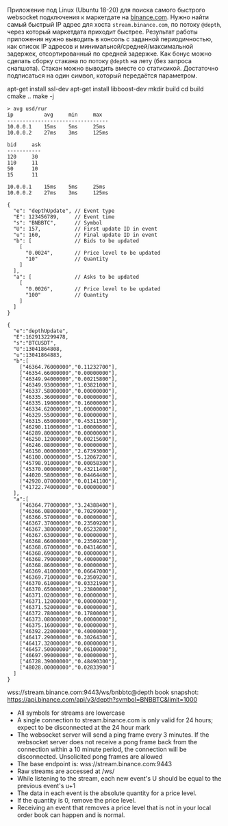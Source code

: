 Приложение под Linux (Ubuntu 18-20) для поиска самого быстрого websocket подключения к маркетдате на [binance.com](https://binance-docs.github.io/apidocs/spot/en/#websocket-market-streams).
Нужно найти самый быстрый IP адрес для хоста `stream.binance.com`, по потоку `@depth`, через который маркетдата приходит быстрее.
Результат работы приложения нужно выводить в консоль с заданной периодичностью, как список IP адресов и минимальной/средней/максимальной задержек, отсортированный по средней задержке.
Как бонус можно сделать сборку стакана по потоку `@depth` на лету (без запроса снапшота). Стакан можно выводить вместе со статисикой.
Достаточно подписаться на один символ, который передаётся параметром.

apt-get install ssl-dev
apt-get install libboost-dev
mkdir build
cd build
cmake ..
make -j


	> avg usd/rur
	ip			avg		min		max
	---------------------------------
	10.0.0.1    15ms	5ms		25ms
	10.0.0.2    27ms	3ms		125ms

	bid		ask
	-----------
	120		30
	110		11
	50		10
	15		11

	10.0.0.1    15ms	5ms		25ms
	10.0.0.2    27ms	3ms		125ms

```
{
  "e": "depthUpdate", // Event type
  "E": 123456789,     // Event time
  "s": "BNBBTC",      // Symbol
  "U": 157,           // First update ID in event
  "u": 160,           // Final update ID in event
  "b": [              // Bids to be updated
    [
      "0.0024",       // Price level to be updated
      "10"            // Quantity
    ]
  ],
  "a": [              // Asks to be updated
    [
      "0.0026",       // Price level to be updated
      "100"           // Quantity
    ]
  ]
}
```

```
{
  "e":"depthUpdate",
  "E":1629132299478,
  "s":"BTCUSDT",
  "U":13041864808,
  "u":13041864883,
  "b":[
    ["46364.76000000","0.11232700"],
    ["46354.66000000","0.00000000"],
    ["46349.94000000","0.00215800"],
    ["46349.93000000","1.03821000"],
    ["46337.58000000","0.00000000"],
    ["46335.36000000","0.00000000"],
    ["46335.19000000","0.16000000"],
    ["46334.62000000","1.00000000"],
    ["46329.55000000","0.80000000"],
    ["46315.65000000","0.45311500"],
    ["46290.11000000","1.00000000"],
    ["46289.80000000","0.00000000"],
    ["46250.12000000","0.00215600"],
    ["46246.08000000","0.00000000"],
    ["46150.00000000","2.67393000"],
    ["46100.00000000","5.12067200"],
    ["45798.91000000","0.00058300"],
    ["45370.00000000","0.43211400"],
    ["44020.58000000","0.04464400"],
    ["42920.07000000","0.01141100"],
    ["41722.74000000","0.00000000"]
  ],
  "a":[
    ["46364.77000000","3.24388400"],
    ["46366.08000000","0.70299000"],
    ["46366.57000000","0.00000000"],
    ["46367.37000000","0.23509200"],
    ["46367.38000000","0.05232800"],
    ["46367.63000000","0.00000000"],
    ["46368.66000000","0.23509200"],
    ["46368.67000000","0.04314600"],
    ["46368.69000000","0.00000000"],
    ["46368.79000000","0.40000000"],
    ["46368.86000000","0.00000000"],
    ["46369.41000000","0.06647000"],
    ["46369.71000000","0.23509200"],
    ["46370.61000000","0.03321900"],
    ["46370.65000000","1.23800000"],
    ["46371.02000000","0.00000000"],
    ["46371.12000000","0.00000000"],
    ["46371.52000000","0.00000000"],
    ["46372.78000000","0.17800000"],
    ["46373.08000000","0.00000000"],
    ["46375.16000000","0.00000000"],
    ["46392.22000000","0.40000000"],
    ["46417.29000000","0.30264300"],
    ["46417.32000000","0.00000000"],
    ["46457.50000000","0.06100000"],
    ["46697.99000000","0.00000000"],
    ["46728.39000000","0.48490300"],
    ["48028.00000000","0.02833900"]
  ]
}
```

wss://stream.binance.com:9443/ws/bnbbtc@depth
book snapshot:
https://api.binance.com/api/v3/depth?symbol=BNBBTC&limit=1000

- All symbols for streams are lowercase
- A single connection to stream.binance.com is only valid for 24 hours; expect to be disconnected at the 24 hour mark
- The websocket server will send a ping frame every 3 minutes. If the websocket server does not receive a pong frame back from the connection within a 10 minute period, the connection will be disconnected. Unsolicited pong frames are allowed
- The base endpoint is: wss://stream.binance.com:9443
- Raw streams are accessed at /ws/<streamName>
- While listening to the stream, each new event's U should be equal to the previous event's u+1
- The data in each event is the absolute quantity for a price level.
- If the quantity is 0, remove the price level.
- Receiving an event that removes a price level that is not in your local order book can happen and is normal.

